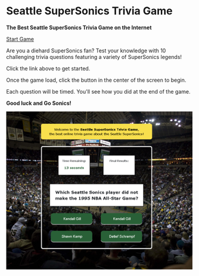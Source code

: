 # Seattle SuperSonics Trivia Game
**The Best Seattle SuperSonics Trivia Game on the Internet**

[Start Game](https://sharebot-joe.github.io/TriviaGame/ "Seattle SuperSonics Trivia Game")

Are you a diehard SuperSonics fan? Test your knowledge with 10 challenging trivia questions featuring a variety of SuperSonics legends!

Click the link above to get started.

Once the game load, click the button in the center of the screen to begin.

Each question will be timed. You'll see how you did at the end of the game.

**Good luck and Go Sonics!**

<img src="assets/images/sonicstrivia.jpg" alt="alt text" width="500">
